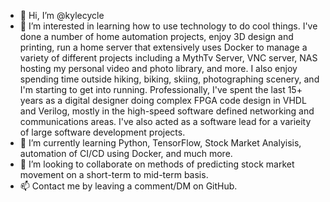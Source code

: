 - 👋 Hi, I’m @kylecycle
- 👀 I’m interested in learning how to use technology to do cool things.  I've done a number of home automation projects, enjoy 3D design and printing, run a home server that extensively uses Docker to manage a variety of different projects including a MythTv Server, VNC server, NAS hosting my personal video and photo library, and more.  I also enjoy spending time outside hiking, biking, skiing, photographing scenery, and I'm starting to get into running.  Professionally, I've spent the last 15+ years as a digital designer doing complex FPGA code design in VHDL and Verilog, mostly in the high-speed software defined networking and communications areas.  I've also acted as a software lead for a varieity of large software development projects.
- 🌱 I’m currently learning Python, TensorFlow, Stock Market Analyisis, automation of CI/CD using Docker, and much more. 
- 💞️ I’m looking to collaborate on methods of predicting stock market movement on a short-term to mid-term basis.
- 📫 Contact me by leaving a comment/DM on GitHub.

<!---
kylecycle/kylecycle is a ✨ special ✨ repository because its `README.md` (this file) appears on your GitHub profile.
You can click the Preview link to take a look at your changes.
--->
